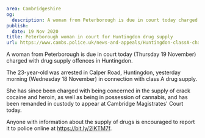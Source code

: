 ```yaml
area: Cambridgeshire
og:
  description: A woman from Peterborough is due in court today charged with drug supply offences in Huntingdon.
publish:
  date: 19 Nov 2020
title: Peterborough woman in court for Huntingdon drug supply
url: https://www.cambs.police.uk/news-and-appeals/Huntingdon-classA-charges
```

A woman from Peterborough is due in court today (Thursday 19 November) charged with drug supply offences in Huntingdon.

The 23-year-old was arrested in Calper Road, Huntingdon, yesterday morning (Wednesday 18 November) in connection with class A drug supply.

She has since been charged with being concerned in the supply of crack cocaine and heroin, as well as being in possession of cannabis, and has been remanded in custody to appear at Cambridge Magistrates' Court today.

Anyone with information about the supply of drugs is encouraged to report it to police online at https://bit.ly/2IKTM7f.

